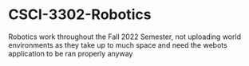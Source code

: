 # CSCI-3302-Robotics
Robotics work throughout the Fall 2022 Semester, not uploading world environments 
as they take up to much space and need the webots application to be ran properly anyway

